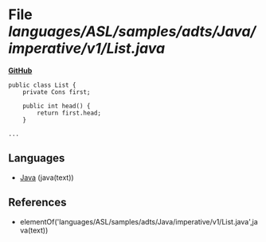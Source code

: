 # File _languages/ASL/samples/adts/Java/imperative/v1/List.java_
**[GitHub](https://github.com/softlang/yas/blob/master/languages/ASL/samples/adts/Java/imperative/v1/List.java)**
```
public class List {
	private Cons first;

	public int head() {
		return first.head;
	}

...
```

## Languages
* [Java](../languages/Java.md) (java(text))

## References
* elementOf('languages/ASL/samples/adts/Java/imperative/v1/List.java',java(text))
